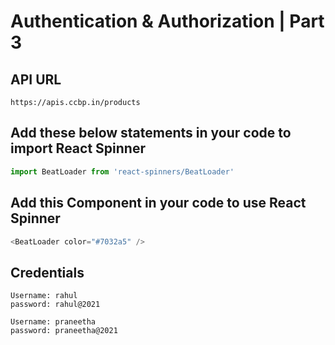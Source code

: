 # Authentication & Authorization | Part 3

## API URL

```
https://apis.ccbp.in/products
```

## Add these below statements in your code to import React Spinner

```js
import BeatLoader from 'react-spinners/BeatLoader'
```

## Add this Component in your code to use React Spinner

```js
<BeatLoader color="#7032a5" />
```

## Credentials

```
Username: rahul
password: rahul@2021
```

```
Username: praneetha
password: praneetha@2021
```
